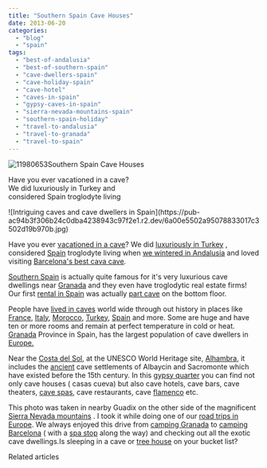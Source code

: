 ```yaml
---
title: "Southern Spain Cave Houses"
date: 2013-06-20
categories: 
  - "blog"
  - "spain"
tags: 
  - "best-of-andalusia"
  - "best-of-southern-spain"
  - "cave-dwellers-spain"
  - "cave-holiday-spain"
  - "cave-hotel"
  - "caves-in-spain"
  - "gypsy-caves-in-spain"
  - "sierra-nevada-mountains-spain"
  - "southern-spain-holiday"
  - "travel-to-andalusia"
  - "travel-to-granada"
  - "travel-to-spain"
---
```


![11980653](https://pub-ac94b3f306b24c0dba4238943c97f2e1.r2.dev/6a00e5502a95078833017ee6a659d3970d.jpg)Southern Spain Cave Houses  
  
Have you ever vacationed in a cave?  
We did luxuriously in Turkey and  
considered Spain troglodyte living

<!--more--> ![Intriguing caves and cave dwellers in Spain](https://pub-ac94b3f306b24c0dba4238943c97f2e1.r2.dev/6a00e5502a95078833017c3502d19b970b.jpg)  
  
Have you ever [vacationed in a cave](https://pub-ac94b3f306b24c0dba4238943c97f2e1.r2.dev/2007/07/cappadocia-cave.html "cave vacation turkey cappadocia ")? We did [luxuriously in Turkey](https://pub-ac94b3f306b24c0dba4238943c97f2e1.r2.dev/2007/07/esbelli-evi.html "luxury cave esbelli evi in Cappadocia") , considered [Spain](https://pub-ac94b3f306b24c0dba4238943c97f2e1.r2.dev/soultravelers3/spain/ "spain travel tips") troglodyte living when [we wintered in Andalusia](https://pub-ac94b3f306b24c0dba4238943c97f2e1.r2.dev/2009/11/lifestyle-design-a-winter-in-spain-extendedtravel-digitalnomad-miniretirement-4hww-travel.html "how to winter in spain") and loved visiting [Barcelona's best cava cave](https://pub-ac94b3f306b24c0dba4238943c97f2e1.r2.dev/2011/11/-barcelona-cava-cave-spanish-wine-catalan-champagne.html "Barcelona best cava cave").  
  
[Southern Spain](https://pub-ac94b3f306b24c0dba4238943c97f2e1.r2.dev/2011/05/best-southern-spain-holiday.html "best southern spain holiday") is actually quite famous for it's very luxurious cave dwellings near [Granada](https://pub-ac94b3f306b24c0dba4238943c97f2e1.r2.dev/2008/12/grace-gratitude.html "granada, spain") and they even have troglodytic real estate firms! Our first [rental in Spain](https://pub-ac94b3f306b24c0dba4238943c97f2e1.r2.dev/2009/11/whats-a-spain-winter-rental-like-extended-travel-digital-nomad-4hww-vacation-.html "how to find a vacation rental in spain") was actually [part cave](https://pub-ac94b3f306b24c0dba4238943c97f2e1.r2.dev/2006/11/our-winter-home.html "winter home in spain") on the bottom floor.  
  
People have [lived in caves](https://pub-ac94b3f306b24c0dba4238943c97f2e1.r2.dev/2007/07/making-pottery.html "cave living and pottery turkey") world wide through out history in places like [France](https://pub-ac94b3f306b24c0dba4238943c97f2e1.r2.dev/2010/07/darling-dordogne-vacation-holiday-for-families-in-france.html "Dordogne vacation holiday"), [Italy](https://pub-ac94b3f306b24c0dba4238943c97f2e1.r2.dev/2008/03/ahhhumbria.html "Italy vacation"), [Morocco](https://pub-ac94b3f306b24c0dba4238943c97f2e1.r2.dev/morocco/page/2/ "morocco tips"), [Turkey](https://pub-ac94b3f306b24c0dba4238943c97f2e1.r2.dev/2007/07/moon-walk.html "Cappadocia travel"), [Spain](https://pub-ac94b3f306b24c0dba4238943c97f2e1.r2.dev/2008/11/altamira-sistin.html "altimira cave spain art") and more. Some are huge and have ten or more rooms and remain at perfect temperature in cold or heat. [Granada](https://pub-ac94b3f306b24c0dba4238943c97f2e1.r2.dev/2007/03/la-alhambra.html "Alambra in Granada spain") Province in Spain, has the largest population of cave dwellers in [Europe.](https://pub-ac94b3f306b24c0dba4238943c97f2e1.r2.dev/2012/02/5-best-european-family-vacations.html "best european vacations")   
  
Near the [Costa del Sol](https://pub-ac94b3f306b24c0dba4238943c97f2e1.r2.dev/2010/06/family-travel-tips-in-spains-costa-del-sol-countryside-adventures-mediterranean-beaches-photography-.html "costa del sol"), at the UNESCO World Heritage site, [Alhambra](https://pub-ac94b3f306b24c0dba4238943c97f2e1.r2.dev/2013/03/granadas-alhambra.html "Granada's Alhambra"), it includes the [ancient](https://pub-ac94b3f306b24c0dba4238943c97f2e1.r2.dev/2007/03/ancient-princes.html "alhambra family travel") cave settlements of Albaycin and Sacromonte which have existed before the 15th century. In this [gypsy quarter](http://twitpic.com/25xz7 "gypsy alhambra") you can find not only cave houses ( casas cueva) but also cave hotels, cave bars, cave theaters, [cave spas](https://pub-ac94b3f306b24c0dba4238943c97f2e1.r2.dev/2010/03/ahh-arab-baths-andalusia-spa-malaga-granada-benalmedena-massage-hotspringsthemal-water-roman.html "arab baths and spa southern spain"), cave restaurants, cave [flamenco](https://pub-ac94b3f306b24c0dba4238943c97f2e1.r2.dev/2008/04/flamenco.html "flamenco spain") etc.  
  
This photo was taken in nearby Guadix on the other side of the magnificent [Sierra Nevada mountains](https://pub-ac94b3f306b24c0dba4238943c97f2e1.r2.dev/2012/12/skiing-in-southern-spain.html "skiing in spain") . I took it while doing one of our [road trips in Europe](https://pub-ac94b3f306b24c0dba4238943c97f2e1.r2.dev/2012/07/travelling-traveling-around-europe-in-a-campervan.html "travel europe in campervan or motorhome"). We always enjoyed this drive from [camping Granada](https://pub-ac94b3f306b24c0dba4238943c97f2e1.r2.dev/2013/01/camping-spain.html "camping granada") to [camping Barcelona](https://pub-ac94b3f306b24c0dba4238943c97f2e1.r2.dev/2007/05/barcelona-beach.html "campng barcelona") ( with a [spa stop](https://pub-ac94b3f306b24c0dba4238943c97f2e1.r2.dev/2009/11/family-travel-photo-spain-thermal-roman-baths-fortuna-spa-camping-hotel-costa-blanca.html "best spa in spain healing water") along the way) and checking out all the exotic cave dwellings.Is sleeping in a cave or [tree house](https://pub-ac94b3f306b24c0dba4238943c97f2e1.r2.dev/2007/07/turkey-tree-hou.html "tree house hotel") on your bucket list?  

Related articles

